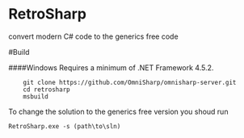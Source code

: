 # RetroSharp
convert modern C# code to the generics free code

#Build

####Windows
Requires a minimum of .NET Framework 4.5.2.
```
    git clone https://github.com/OmniSharp/omnisharp-server.git
    cd retrosharp
    msbuild
```

To change the solution to the generics free version you shoud run

```
RetroSharp.exe -s (path\to\sln)
```
